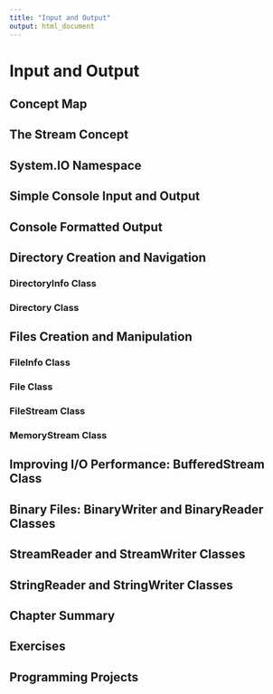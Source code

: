 ```yaml
---
title: "Input and Output"
output: html_document
---
```


# Input and Output

## Concept Map 
## The Stream Concept 
## System.IO Namespace 
## Simple Console Input and Output 
## Console Formatted Output 
## Directory Creation and Navigation 
### DirectoryInfo Class 
### Directory Class 
## Files Creation and Manipulation 
### FileInfo Class 
### File Class 
### FileStream Class 
### MemoryStream Class 
## Improving I/O Performance: BufferedStream Class 
## Binary Files: BinaryWriter and BinaryReader Classes 
## StreamReader and StreamWriter Classes 
## StringReader and StringWriter Classes 
## Chapter Summary 
## Exercises 
## Programming Projects

